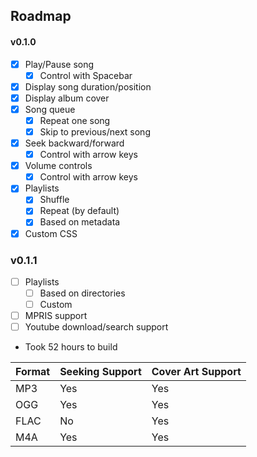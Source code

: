 ## Roadmap
#### v0.1.0
- [x] Play/Pause song
  - [x] Control with Spacebar
- [x] Display song duration/position
- [x] Display album cover
- [x] Song queue
  - [x] Repeat one song
  - [x] Skip to previous/next song
- [x] Seek backward/forward
  - [x] Control with arrow keys
- [x] Volume controls
  - [x] Control with arrow keys
- [x] Playlists
  - [x] Shuffle
  - [x] Repeat (by default)
  - [x] Based on metadata
- [x] Custom CSS

### v0.1.1
- [ ] Playlists
  - [ ] Based on directories
  - [ ] Custom
- [ ] MPRIS support
- [ ] Youtube download/search support
   
- Took 52 hours to build

| Format | Seeking Support | Cover Art Support |
| ------ | --------------- | ----------------- |
| MP3    | Yes             | Yes               |
| OGG    | Yes             | Yes               |
| FLAC   | No              | Yes               |
| M4A    | Yes             | Yes               |